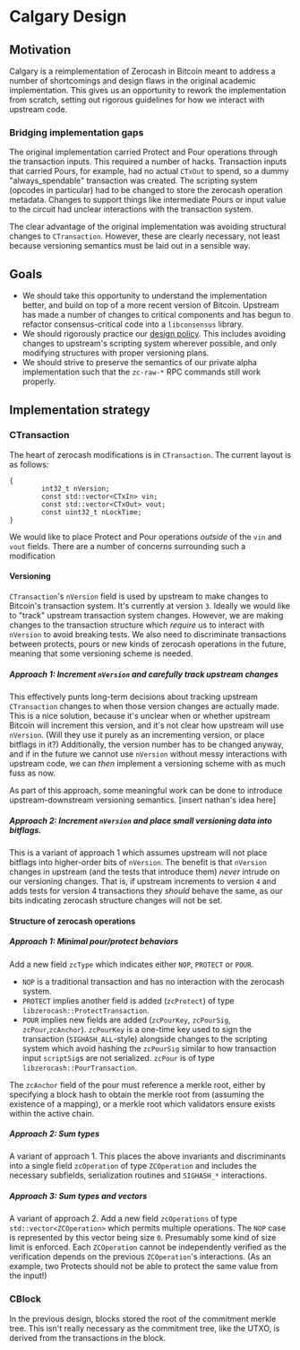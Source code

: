 # Calgary Design
## Motivation
Calgary is a reimplementation of Zerocash in Bitcoin meant to address a number of shortcomings and design flaws in the original academic implementation. This gives us an opportunity to rework the implementation from scratch, 
setting out rigorous guidelines for how we interact with upstream code.

### Bridging implementation gaps
The original implementation carried Protect and Pour operations through the transaction inputs. This required a number of hacks. Transaction inputs that carried Pours, for example, had no actual `CTxOut` to spend, so a dummy 
"always_spendable" transaction was created. The scripting system (opcodes in particular) had to be changed to store the zerocash operation metadata. Changes to support things like intermediate Pours or input value to the circuit 
had unclear interactions with the transaction system.

The clear advantage of the original implementation was avoiding structural changes to `CTransaction`. However, these are clearly necessary, not least because versioning semantics must be laid out in a sensible way.

## Goals
* We should take this opportunity to understand the implementation better, and build on top of a more recent version of Bitcoin. Upstream has made a number of changes to critical components and has begun to refactor 
consensus-critical code into a `libconsensus` library.
* We should rigorously practice our [design policy](https://github.com/Electric-Coin-Company/zerocashd/wiki/design). This includes avoiding changes to upstream's scripting system wherever possible, and only modifying structures 
with proper versioning plans.
* We should strive to preserve the semantics of our private alpha implementation such that the `zc-raw-*` RPC commands still work properly.

## Implementation strategy

### CTransaction

The heart of zerocash modifications is in `CTransaction`. The current layout is as follows:

```
{
	    int32_t nVersion;
	    const std::vector<CTxIn> vin;
	    const std::vector<CTxOut> vout;
	    const uint32_t nLockTime;
}
```

We would like to place Protect and Pour operations *outside* of the `vin` and `vout` fields. There are a number of concerns surrounding such a modification

#### Versioning

`CTransaction`'s `nVersion` field is used by upstream to make changes to Bitcoin's transaction system. It's currently at version `3`. Ideally we would like to "track" upstream transaction system changes. However, we are making 
changes to the transaction structure which *require* us to interact with `nVersion` to avoid breaking tests. We also need to discriminate transactions between protects, pours or new kinds of zerocash operations in the future, 
meaning that some versioning scheme is needed.
##### Approach 1: Increment `nVersion` and carefully track upstream changes
This effectively punts long-term decisions about tracking upstream `CTransaction` changes to when those version changes are actually made. This is a nice solution, because it's unclear when or whether upstream Bitcoin will 
increment this version, and it's not clear how upstream will use `nVersion`. (Will they use it purely as an incrementing version, or place bitflags in it?) Additionally, the version number has to be changed anyway, and if in the 
future we cannot use `nVersion` without messy interactions with upstream code, we can *then* implement a versioning scheme with as much fuss as now.

As part of this approach, some meaningful work can be done to introduce upstream-downstream versioning semantics. [insert nathan's idea here]
##### Approach 2: Increment `nVersion` and place small versioning data into bitflags.
This is a variant of approach 1 which assumes upstream will not place bitflags into higher-order bits of `nVersion`. The benefit is that `nVersion` changes in upstream (and the tests that introduce them) *never* intrude on our 
versioning changes. That is, if upstream increments to version `4` and adds tests for version 4 transactions they *should* behave the same, as our bits indicating zerocash structure changes will not be set.

#### Structure of zerocash operations

##### Approach 1: Minimal pour/protect behaviors

Add a new field `zcType` which indicates either `NOP`, `PROTECT` or `POUR`.

* `NOP` is a traditional transaction and has no interaction with the zerocash system.
* `PROTECT` implies another field is added (`zcProtect`) of type `libzerocash::ProtectTransaction`.
* `POUR` implies new fields are added (`zcPourKey`, `zcPourSig`, `zcPour`,`zcAnchor`). `zcPourKey` is a one-time key used to sign the transaction (`SIGHASH_ALL`-style) alongside changes to the scripting system which avoid hashing 
the `zcPourSig` similar to how transaction input `scriptSig`s are not serialized. `zcPour` is of type `libzerocash::PourTransaction`.

The `zcAnchor` field of the pour must reference a merkle root, either by specifying a block hash to obtain the merkle root from (assuming the existence of a mapping), or a merkle root which validators ensure exists within the 
active chain.

##### Approach 2: Sum types
A variant of approach 1. This places the above invariants and discriminants into a single field `zcOperation` of type `ZCOperation` and includes the necessary subfields, serialization routines and `SIGHASH_*` interactions.

##### Approach 3: Sum types and vectors
A variant of approach 2. Add a new field `zcOperations` of type `std::vector<ZCOperation>` which permits multiple operations. The `NOP` case is represented by this vector being size `0`. Presumably some kind of size limit is 
enforced. Each `ZCOperation` cannot be independently verified as the verification depends on the previous `ZCOperation`'s interactions. (As an example, two Protects should not be able to protect the same value from the input!)

### CBlock

In the previous design, blocks stored the root of the commitment merkle tree. This isn't really necessary as the commitment tree, like the UTXO, is derived from the transactions in the block.


